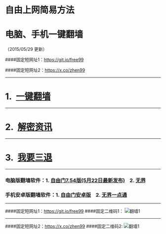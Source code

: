 # 自由上网简易方法
# 电脑、手机一键翻墙
（2015/05/29 更新）

####固定短网址1：https://git.io/free99

####固定短网址2：https://x.co/zhen99

***

#  1.&nbsp;&nbsp;<a href="https://d2p1s92gxflbgh.cloudfront.net" target="_blank">一键翻墙</a>

***

#  2.&nbsp;&nbsp;<a href="https://d2p1s92gxflbgh.cloudfront.net/zhen99.php" target="_blank">解密资讯</a>

***

#  3.&nbsp;&nbsp;<a href="https://d2p1s92gxflbgh.cloudfront.net/zs.php/url/do8164uk8j8hr.cloudfront.net/8" target="_blank">我要三退</a>

***

### 电脑版翻墙软件：1. <a href="https://d2p1s92gxflbgh.cloudfront.net/fga01.php?fid=fg754p.zip" target="_blank">自由门7.54版(5月22日最新发布)</a>&nbsp;&nbsp;&nbsp;&nbsp;2. <a href="https://d2p1s92gxflbgh.cloudfront.net/fga01.php?fid=u1405.zip" target="_blank">无界</a>

### 手机安卓版翻墙软件：1. <a href="https://d2p1s92gxflbgh.cloudfront.net/fga01.php?fid=fgma32.apk" target="_blank">自由门安卓版</a>&nbsp;&nbsp;&nbsp;&nbsp;2. <a href="https://d2p1s92gxflbgh.cloudfront.net/fga01.php?fid=um3.1.apk" target="_blank">无界一点通</a>

***

####固定短网址1：https://git.io/free99
####固定二维码1：
![翻墙1](https://d2p1s92gxflbgh.cloudfront.net/pic/yjfq0.png)

***

####固定短网址2：https://x.co/zhen99
####固定二维码2:
![翻墙1](https://d2p1s92gxflbgh.cloudfront.net/pic/yjfq1.png)
